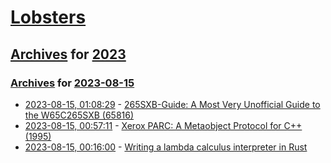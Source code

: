 # [Lobsters](../../../README.md)

## [Archives](../../index.md) for [2023](../index.md)

### [Archives](../../index.md) for [2023-08-15](index.md)

* [2023-08-15, 01:08:29](https://lobste.rs/s/iixwxb/265sxb_guide_most_very_unofficial_guide) - [265SXB-Guide: A Most Very Unofficial Guide to the W65C265SXB (65816)](https://github.com/scotws/265SXB-Guide)
* [2023-08-15, 00:57:11](https://lobste.rs/s/ja3qed/xerox_parc_metaobject_protocol_for_c_1995) - [Xerox PARC: A Metaobject Protocol for C++ (1995)](https://dl.acm.org/doi/pdf/10.1145/217838.217868)
* [2023-08-15, 00:16:00](https://lobste.rs/s/fil26z/writing_lambda_calculus_interpreter) - [Writing a lambda calculus interpreter in Rust](https://prose.nsood.in/rust-lambda)
